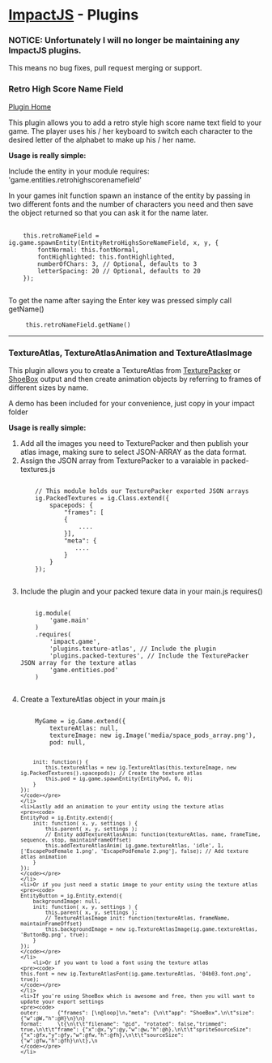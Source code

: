 <h1><a href="http://impactjs.com">ImpactJS</a> - Plugins</h1>

<h3>NOTICE: Unfortunately I will no longer be maintaining any ImpactJS plugins.</h3>
This means no bug fixes, pull request merging or support.

<h3>Retro High Score Name Field</h3>
<a href="http://www.pointofimpactjs.com/plugins/view/35/retro-high-score-name-field">Plugin Home</a>

<p>This plugin allows you to add a retro style high score name text field to your game. The player uses his / her keyboard to switch each character to the desired letter of the alphabet to make up his / her name.</p>

<p><strong>Usage is really simple:</strong></p>

<p>Include the entity in your module requires: 'game.entities.retrohighscorenamefield'</p>

<p>In your games init function spawn an instance of the entity by passing in two different fonts and the number of characters you need and then save the object returned so that you can ask it for the name later.</p>

<pre>
	<code>
	this.retroNameField = ig.game.spawnEntity(EntityRetroHighsSoreNameField, x, y, {
		fontNormal: this.fontNormal,
		fontHighlighted: this.fontHighlighted,
		numberOfChars: 3, // Optional, defaults to 3
		letterSpacing: 20 // Optional, defaults to 20
	});
	</code>
</pre>

<p>To get the name after saying the Enter key was pressed simply call getName()</p>

<pre>
	<code>this.retroNameField.getName()</code>
</pre>

<hr />

<h3>TextureAtlas, TextureAtlasAnimation and TextureAtlasImage</h3>
<p>This plugin allows you to create a TextureAtlas from <a target="_blank" href="http://www.codeandweb.com/texturepacker">TexturePacker</a> or <a href="http://renderhjs.net/shoebox/">ShoeBox</a> output and then create animation objects by referring to frames of different sizes by name.</p>
<p>A demo has been included for your convenience, just copy in your impact folder</p>
<p><strong>Usage is really simple:</strong></p>

<ol>
	<li>Add all the images you need to TexturePacker and then publish your atlas image, making sure to select JSON-ARRAY as the data format.</li>
	<li>Assign the JSON array from TexturePacker to a varaiable in packed-textures.js
	<pre><code>
	// This module holds our TexturePacker exported JSON arrays
	ig.PackedTextures = ig.Class.extend({
		spacepods: {
			"frames": [
			{
				....
			}],
			"meta": {
			   ....
			}
		}
	});
	</code></pre>
	</li>
	<li>Include the plugin and your packed texure data in your main.js requires()
	<pre><code>
	ig.module( 
		'game.main' 
	)
	.requires(
		'impact.game',
		'plugins.texture-atlas', // Include the plugin
		'plugins.packed-textures', // Include the TexturePacker JSON array for the texture atlas
		'game.entities.pod'
	)
	</code></pre>
	</li>
	<li>Create a TextureAtlas object in your main.js
	<pre><code>
	MyGame = ig.Game.extend({
		textureAtlas: null,
		textureImage: new ig.Image('media/space_pods_array.png'),
		pod: null,

		init: function() {
			this.textureAtlas = new ig.TextureAtlas(this.textureImage, new ig.PackedTextures().spacepods); // Create the texture atlas
			this.pod = ig.game.spawnEntity(EntityPod, 0, 0);
		}
	});
	</code></pre>
	</li>
	<li>Lastly add an animation to your entity using the texture atlas
	<pre><code>
	EntityPod = ig.Entity.extend({
		init: function( x, y, settings ) {
			this.parent( x, y, settings );
			// Entity addTextureAtlasAnim: function(textureAtlas, name, frameTime, sequence, stop, maintainFrameOffset)
			this.addTextureAtlasAnim( ig.game.textureAtlas, 'idle', 1, ['EscapePodFemale 1.png', 'EscapePodFemale 2.png'], false); // Add texture atlas animation
		}
	});
	</code></pre>
	</li>
	<li>Or if you just need a static image to your entity using the texture atlas
	<pre><code>
	EntityButton = ig.Entity.extend({
		backgroundImage: null,
		init: function( x, y, settings ) {
			this.parent( x, y, settings );
			// TextureAtlasImage init: function(textureAtlas, frameName, maintainFrameOffset)
			this.backgroundImage = new ig.TextureAtlasImage(ig.game.textureAtlas, 'ButtonBg.png', true);
		}
	});
	</code></pre>
	</li>
        <li>Or if you want to load a font using the texture atlas
	<pre><code>
	this.font = new ig.TextureAtlasFont(ig.game.textureAtlas, '04b03.font.png', true);
	</code></pre>
	</li>
	<li>If you're using ShoeBox which is awesome and free, then you will want to update your export settings
	<pre><code>
	outer: 		{"frames": [\n@loop]\n,"meta": {\n\t"app": "ShoeBox",\n\t"size": {"w":@W,"h":@H}\n}\n}
	format:		\t{\n\t\t"filename": "@id", "rotated": false,"trimmed": true,\n\t\t"frame": {"x":@x,"y":@y,"w":@w,"h":@h},\n\t\t"spriteSourceSize": {"x":@fx,"y":@fy,"w":@fw,"h":@fh},\n\t\t"sourceSize": {"w":@fw,"h":@fh}\n\t},\n
	</code></pre>
	</li>
</ol>
